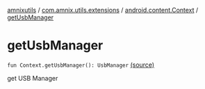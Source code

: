 [amnixutils](../../index.md) / [com.amnix.utils.extensions](../index.md) / [android.content.Context](index.md) / [getUsbManager](./get-usb-manager.md)

# getUsbManager

`fun Context.getUsbManager(): UsbManager` [(source)](https://github.com/AmniX/amnixUtils/tree/master/amnixutils/src/main/java/com/amnix/utils/extensions/ContextExtension.kt#L446)

get USB Manager

